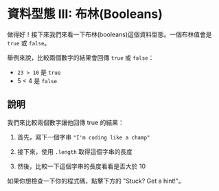 資料型態 III: 布林(Booleans)
=================

做得好！接下來我們來看一下布林(booleans)這個資料型態。一個布林值會是 `true` 或 `false`。

舉例來說，比較兩個數字的結果會回傳 `true` 或 `false`：

- `23 > 10` 是 `true`
- 5 < 4 是 `false`

說明
----

我們來比較兩個數字讓他回傳 true 的結果：

1. 首先，寫下一個字串 `"I'm coding like a champ"`

2. 接下來，使用 `.length` 取得這個字串的長度

3. 然後，比較一下這個字串的長度看看是否大於 10

如果你想檢查一下你的程式碼，點擊下方的 "Stuck? Get a hint!"。

